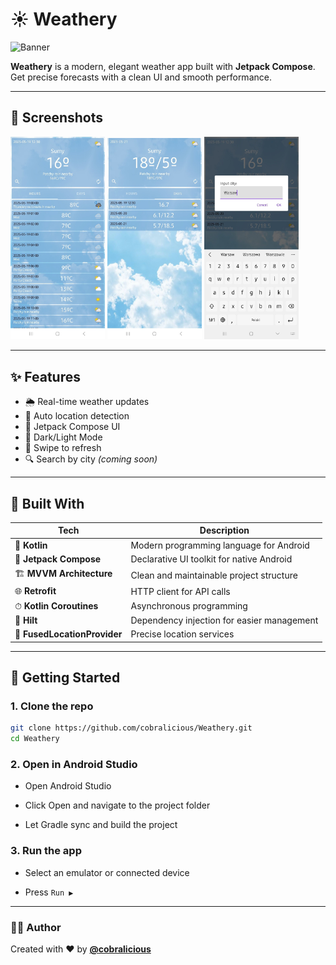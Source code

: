 # ☀️ Weathery

![Banner](screenshots/banner.png)

**Weathery** is a modern, elegant weather app built with **Jetpack Compose**.  
Get precise forecasts with a clean UI and smooth performance.

---

## 📱 Screenshots

<p float="left">
  <img src="screenshots/screen1.png" width="30%" />
  <img src="screenshots/screen2.png" width="30%" />
  <img src="screenshots/screen3.png" width="30%" />
</p>

---

## ✨ Features

- 🌦 Real-time weather updates
- 📍 Auto location detection
- 🎨 Jetpack Compose UI
- 🌙 Dark/Light Mode
- 🔄 Swipe to refresh
- 🔍 Search by city *(coming soon)*

---

## 🧱 Built With

| Tech                     | Description                                      |
|--------------------------|--------------------------------------------------|
| 🧠 **Kotlin**            | Modern programming language for Android          |
| 🧩 **Jetpack Compose**   | Declarative UI toolkit for native Android        |
| 🏗 **MVVM Architecture** | Clean and maintainable project structure         |
| 🌐 **Retrofit**          | HTTP client for API calls                        |
| ⏱ **Kotlin Coroutines** | Asynchronous programming                         |
| 💉 **Hilt**              | Dependency injection for easier management       |
| 📍 **FusedLocationProvider** | Precise location services                   |

---

## 🚀 Getting Started

### 1. Clone the repo

```bash
git clone https://github.com/cobralicious/Weathery.git
cd Weathery
```

### 2. Open in Android Studio
- Open Android Studio

- Click Open and navigate to the project folder

- Let Gradle sync and build the project

### 3. Run the app
- Select an emulator or connected device

- Press `Run ▶️`

---
  
### 🧑‍💻 Author
Created with ❤️ by [**@cobralicious**](https://t.me/cobralicious) 

